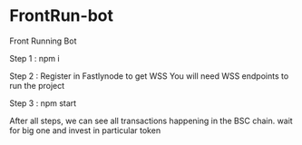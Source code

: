 # FrontRun-bot
Front Running Bot 


Step 1 : npm i

Step 2 : Register in Fastlynode to get WSS
         You will need WSS endpoints to run the project
         
Step 3 : npm start


After all steps, we can see all transactions happening in the BSC chain. wait for big one and invest  in particular token 
